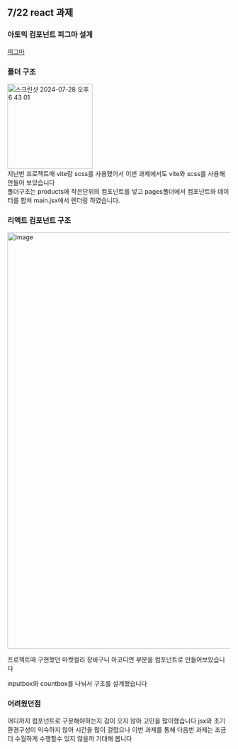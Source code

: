 ## 7/22 react 과제

### 아토믹 컴포넌트 피그마 설계

[피그마](https://www.figma.com/design/eZjsaZAzZIbQrgcdBbN6P4/1%EC%A3%BC%EC%B0%A8-%EA%B3%BC%EC%A0%9C-%EC%95%84%ED%86%A0%EB%AF%B9-%EC%BB%B4%ED%8F%AC%EB%84%8C%ED%8A%B8-%EC%8B%A4%EC%8A%B5?node-id=0-1&t=0HJbn4fZ5XPJZ7Ac-1)

### 폴더 구조

<img width="192" alt="스크린샷 2024-07-28 오후 6 43 01" src="https://github.com/user-attachments/assets/88380b1b-70b2-4f4c-a10b-89461555825b">
<br/>
지난번 프로젝트때 vite랑 scss를 사용했어서 이번 과제에서도 vite와 scss를 사용해 만들어 보았습니다<br/>
폴더구조는 products에 작은단위의 컴포넌트를 넣고 pages폴더에서 컴포넌트와 데이터를 합쳐 main.jsx에서 렌더링 하였습니다.

### 리액트 컴포넌트 구조

<img width="938" alt="image" src="https://github.com/user-attachments/assets/490cddc6-2ead-470a-98b8-55d973d49739"><br/>

프로젝트때 구현했던 마켓컬리 장바구니 아코디언 부분을 컴포넌트로 만들어보았습니다<br/>

inputbox와 countbox를 나눠서 구조를 설계했습니다

### 어려웠던점

어디까지 컴포넌트로 구분해야하는지 감이 오지 않아 고민을 많이했습니다
jsx와 초기 환경구성이 익숙하지 않아 시간을 많이 걸렸으나 이번 과제를 통해 다음번 과제는 조금 더 수월하게 수행할수 있지 않을까 기대해 봅니다
